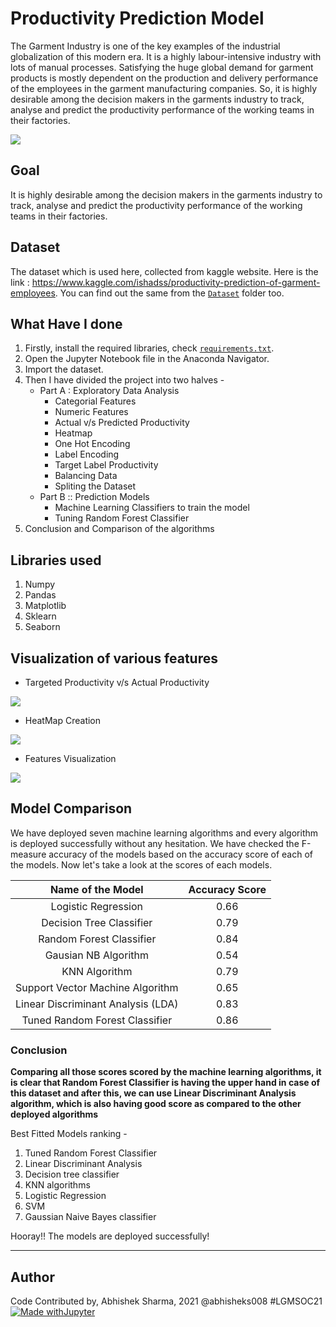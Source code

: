 # Productivity Prediction Model
The Garment Industry is one of the key examples of the industrial globalization of this modern era. It is a highly labour-intensive industry with lots of manual processes. Satisfying the huge global demand for garment products is mostly dependent on the production and delivery performance of the employees in the garment manufacturing companies. So, it is highly desirable among the decision makers in the garments industry to track, analyse and predict the productivity performance of the working teams in their factories.

![](https://github.com/abhisheks008/ML-ProjectKart/blob/patch-16/Productivity%20Prediction/Images/pro2.jpg)

## Goal
It is highly desirable among the decision makers in the garments industry to track, analyse and predict the productivity performance of the working teams in their factories.

## Dataset
The dataset which is used here, collected from kaggle website. Here is the link : https://www.kaggle.com/ishadss/productivity-prediction-of-garment-employees. You can find out the same from the [`Dataset`](https://github.com/abhisheks008/ML-ProjectKart/tree/patch-16/Productivity%20Prediction/Dataset) folder too.

## What Have I done
1. Firstly, install the required libraries, check [`requirements.txt`](https://github.com/abhisheks008/ML-ProjectKart/blob/patch-16/Productivity%20Prediction/requirements.txt).
2. Open the Jupyter Notebook file in the Anaconda Navigator.
3. Import the dataset.
4. Then I have divided the project into two halves - 
    - Part A : Exploratory Data Analysis
        - Categorial Features
        - Numeric Features
        - Actual v/s Predicted Productivity
        - Heatmap
        - One Hot Encoding
        - Label Encoding
        - Target Label Productivity
        - Balancing Data
        - Spliting the Dataset
    - Part B :: Prediction Models
        - Machine Learning Classifiers to train the model
        - Tuning Random Forest Classifier
5. Conclusion and Comparison of the algorithms

## Libraries used
1. Numpy
2. Pandas
3. Matplotlib
4. Sklearn
5. Seaborn

## Visualization of various features
- Targeted Productivity v/s Actual Productivity

![](https://github.com/abhisheks008/ML-ProjectKart/blob/patch-16/Productivity%20Prediction/Images/pro3.png)

- HeatMap Creation

![](https://github.com/abhisheks008/ML-ProjectKart/blob/patch-16/Productivity%20Prediction/Images/pro4.png)

- Features Visualization

![](https://github.com/abhisheks008/ML-ProjectKart/blob/patch-16/Productivity%20Prediction/Images/pro5.png)

## Model Comparison
We have deployed seven machine learning algorithms and every algorithm is deployed successfully without any hesitation. We have checked the F-measure accuracy of the models based on the accuracy score of each of the models. Now let's take a look at the scores of each models.

|Name of the Model|Accuracy Score|
|:---:|:---:|
|Logistic Regression|0.66|
|Decision Tree Classifier|0.79|
|Random Forest Classifier|0.84|
|Gausian NB Algorithm|0.54|
|KNN Algorithm|0.79|
|Support Vector Machine Algorithm|0.65|
|Linear Discriminant Analysis (LDA)|0.83|
|Tuned Random Forest Classifier|0.86|


### Conclusion

**Comparing all those scores scored by the machine learning algorithms, it is clear that Random Forest Classifier is having the upper hand in case of this dataset and after this, we can use Linear Discriminant Analysis algorithm, which is also having good score as compared to the other deployed algorithms**

Best Fitted Models ranking - 
1. Tuned Random Forest Classifier
2. Linear Discriminant Analysis
3. Decision tree classifier
4. KNN algorithms
5. Logistic Regression
6. SVM
7. Gaussian Naive Bayes classifier

Hooray!! The models are deployed successfully!
********************************************************************

## Author
Code Contributed by, Abhishek Sharma, 2021 @abhisheks008 #LGMSOC21
[![Made withJupyter](https://img.shields.io/badge/Made%20with-Jupyter-orange?style=for-the-badge&logo=Jupyter)](https://jupyter.org/try)
